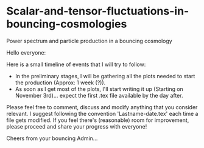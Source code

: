 # Scalar-and-tensor-fluctuations-in-bouncing-cosmologies
Power spectrum and particle production in a bouncing cosmology 

Hello everyone:

Here is a small timeline of events that I will try to follow:
- In the preliminary stages, I will be gathering all the plots needed to start the production (Approx: 1 week (?)).
- As soon as I get most of the plots, I'll start writing it up (Starting on November 3rd)... expect the first .tex
file available by the day after. 


Please feel free to comment, discuss and modify anything that you consider relevant. I suggest following the convention 
'Lastname-date.tex' each time a file gets modified. If you feel there's (reasonable) room for improvement, please proceed 
and share your progress with everyone!

Cheers from your bouncing Admin...

